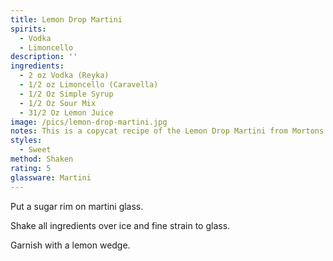 ```yaml
---
title: Lemon Drop Martini
spirits:
  - Vodka
  - Limoncello
description: ''
ingredients:
  - 2 oz Vodka (Reyka)
  - 1/2 oz Limoncello (Caravella)
  - 1/2 Oz Simple Syrup
  - 1/2 Oz Sour Mix
  - 31/2 Oz Lemon Juice
image: /pics/lemon-drop-martini.jpg
notes: This is a copycat recipe of the Lemon Drop Martini from Mortons Steakhouse.
styles:
  - Sweet
method: Shaken
rating: 5
glassware: Martini
---
```


Put a sugar rim on martini glass.

Shake all ingredients over ice and fine strain to glass.

Garnish with a lemon wedge.